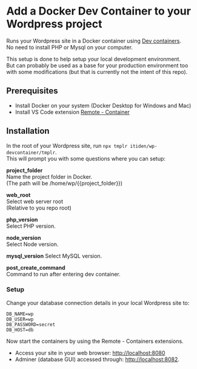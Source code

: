 # Add a Docker Dev Container to your Wordpress project

Runs your Wordpress site in a Docker container using [Dev containers](https://code.visualstudio.com/docs/remote/containers-tutorial).  
No need to install PHP or Mysql on your computer.

This setup is done to help setup your local development environment.  
But can probably be used as a base for your production environment too with some modifications (but that is currently not the intent of this repo).

## Prerequisites

- Install Docker on your system (Docker Desktop for Windows and Mac)
- Install VS Code extension [Remote - Container](https://marketplace.visualstudio.com/items?itemName=ms-vscode-remote.remote-containers)

## Installation

In the root of your Wordpress site, run `npx tmplr itiden/wp-devcontainer/tmplr`.  
This will prompt you with some questions where you can setup:

**project_folder**  
Name the project folder in Docker.  
(The path will be /home/wp/{{project_folder}})

**web_root**  
Select web server root  
(Relative to you repo root)

**php_version**  
Select PHP version.

**node_version**  
Select Node version.

**mysql_version**
Select MySQL version.

**post_create_command**  
Command to run after entering dev container.

### Setup

Change your database connection details in your local Wordpress site to:

```
DB_NAME=wp
DB_USER=wp
DB_PASSWORD=secret
DB_HOST=db
```

Now start the containers by using the Remote - Containers extensions.

- Access your site in your web browser: [http://localhost:8080](http://localhost:8080)
- Adminer (database GUI) accessed through: [http://localhost:8082](http://localhost:8082).
